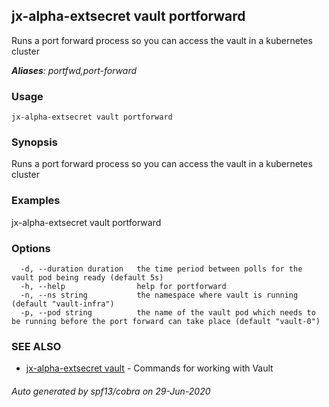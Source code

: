 ## jx-alpha-extsecret vault portforward

Runs a port forward process so you can access the vault in a kubernetes cluster

***Aliases**: portfwd,port-forward*

### Usage

```
jx-alpha-extsecret vault portforward
```

### Synopsis

Runs a port forward process so you can access the vault in a kubernetes cluster

### Examples

  jx-alpha-extsecret vault portforward

### Options

```
  -d, --duration duration   the time period between polls for the vault pod being ready (default 5s)
  -h, --help                help for portforward
  -n, --ns string           the namespace where vault is running (default "vault-infra")
  -p, --pod string          the name of the vault pod which needs to be running before the port forward can take place (default "vault-0")
```

### SEE ALSO

* [jx-alpha-extsecret vault](jx-alpha-extsecret_vault.md)	 - Commands for working with Vault

###### Auto generated by spf13/cobra on 29-Jun-2020
